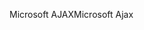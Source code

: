 <span data-ttu-id="4b5fb-101">Microsoft AJAX</span><span class="sxs-lookup"><span data-stu-id="4b5fb-101">Microsoft Ajax</span></span>